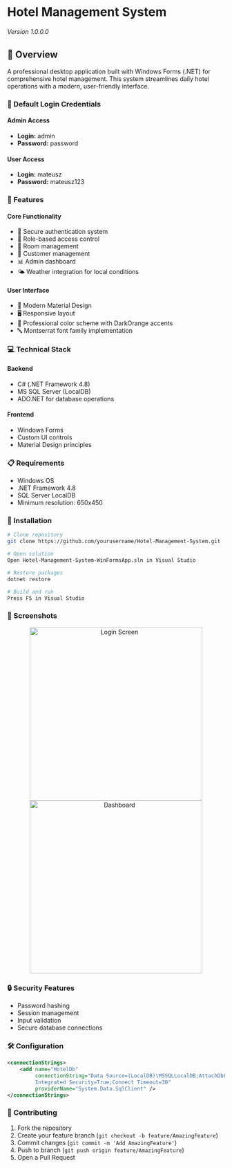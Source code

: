 # Hotel Management System
###### Version 1.0.0.0

## 🌟 Overview
A professional desktop application built with Windows Forms (.NET) for comprehensive hotel management. This system streamlines daily hotel operations with a modern, user-friendly interface.

### 🔑 Default Login Credentials

#### Admin Access
- **Login:** admin
- **Password:** password

#### User Access
- **Login:** mateusz
- **Password:** mateusz123

### 🚀 Features

#### Core Functionality
- 🔐 Secure authentication system
- 👔 Role-based access control
- 🏨 Room management
- 👥 Customer management
- 📊 Admin dashboard
- 🌤️ Weather integration for local conditions

#### User Interface
- 🎨 Modern Material Design
- 🖥️ Responsive layout
- 🌈 Professional color scheme with DarkOrange accents
- 🔤 Montserrat font family implementation

### 💻 Technical Stack

#### Backend
- C# (.NET Framework 4.8)
- MS SQL Server (LocalDB)
- ADO.NET for database operations

#### Frontend
- Windows Forms
- Custom UI controls
- Material Design principles

### 📋 Requirements
- Windows OS
- .NET Framework 4.8
- SQL Server LocalDB
- Minimum resolution: 650x450

### 🔧 Installation

```bash
# Clone repository
git clone https://github.com/yourusername/Hotel-Management-System.git

# Open solution
Open Hotel-Management-System-WinFormsApp.sln in Visual Studio

# Restore packages
dotnet restore

# Build and run
Press F5 in Visual Studio
```

### 📸 Screenshots
<div align="center">
  <img src="path_to_login_screenshot.png" alt="Login Screen" width="400"/>
  <img src="path_to_dashboard_screenshot.png" alt="Dashboard" width="400"/>
</div>

### 🔒 Security Features
- Password hashing
- Session management
- Input validation
- Secure database connections

### 🛠️ Configuration
```xml
<connectionStrings>
    <add name="HotelDb"
         connectionString="Data Source=(LocalDB)\MSSQLLocalDB;AttachDbFilename=|DataDirectory|\HotelManagmentSystem_Db.mdf;
         Integrated Security=True;Connect Timeout=30"
         providerName="System.Data.SqlClient" />
</connectionStrings>
```

### 🤝 Contributing
1. Fork the repository
2. Create your feature branch (`git checkout -b feature/AmazingFeature`)
3. Commit changes (`git commit -m 'Add AmazingFeature'`)
4. Push to branch (`git push origin feature/AmazingFeature`)
5. Open a Pull Request
